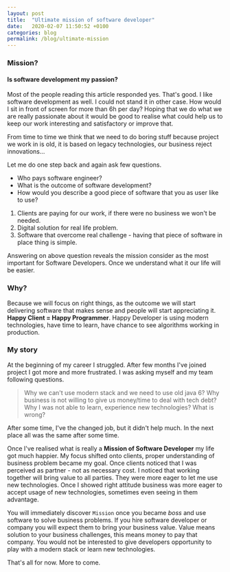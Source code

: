 ```yaml
---
layout: post
title:  "Ultimate mission of software developer"
date:   2020-02-07 11:50:52 +0100
categories: blog
permalink: /blog/ultimate-mission
---
```

### Mission?
#### Is software development my passion?
Most of the people reading this article responded yes. That's good. I like software development as well. 
I could not stand it in other case. How would I sit in front of screen for more than 6h per day?
Hoping that we do what we are really passionate about it would be good to realise what could help us
to keep our work interesting and satisfactory or improve that.

From time to time we think that we need to do boring stuff because project we work in is old, 
it is based on legacy technologies, our business reject innovations...

Let me do one step back and again ask few questions.
* Who pays software engineer?
* What is the outcome of software development?
* How would you describe a good piece of software that you as user like to use?

1. Clients are paying for our work, if there were no business we won't be needed.
2. Digital solution for real life problem.
3. Software that overcome real challenge - having that piece of software in place thing is simple.

Answering on above question reveals the mission consider as the most important for Software Developers. 
Once we understand what it our life will be easier. 

### Why?
Because we will focus on right things, as the outcome we will start delivering software that makes sense and 
people will start appreciating it. **Happy Client = Happy Programmer**.
Happy Developer is using modern technologies, have time to learn, have chance to see algorithms working in production.

### My story 
At the beginning of my career I struggled. After few months I've joined project I got more and more frustrated.
I was asking myself and my team following questions.
>Why we can't use modern stack and we need to use old java 6?
Why business is not willing to give us money/time to deal with tech debt? Why I was not able to learn, experience 
new technologies? What is wrong?

After some time, I've the changed job, but it didn't help much. In the next place all was the same after some time.

Once I've realised what is really a **Mission of Software Developer** my life got much happier. 
My focus shifted onto clients, proper understanding of business problem became my goal. 
Once clients noticed that I was perceived as partner - not as necessary cost. 
I noticed that working together will bring value to all parties. They were more eager to let me use new technologies. 
Once I showed right attitude business was more eager to accept usage of new technologies, sometimes even seeing in them advantage.

You will immediately discover `Mission` once you became *boss* and use software to solve business problems. 
If you hire software developer or company you will expect them to bring your business value. 
Value means solution to your business challenges, this means money to pay that company.
You would not be interested to give developers opportunity to play with a modern stack or learn new technologies.

That's all for now. More to come.